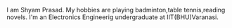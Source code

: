 I am Shyam Prasad. My hobbies are playing badminton,table tennis,reading novels.
I'm an Electronics Engineerig undergraduate at IIT(BHU)Varanasi.
